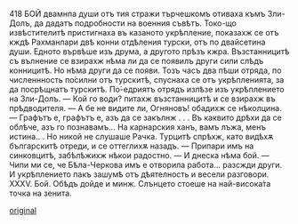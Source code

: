 ﻿418
БОЙ
двамнпа души отъ тия стражи търчешкомъ отиваха къмъ Зли-Долъ, да дадатъ подробности на военния съвѣтъ.
Токо-що извѣстителитѣ пристигнаха въ казаното укрѣпление, показахж се отъ кждѣ Рахманлари двѣ конни отдѣления турски, отъ по двайсетина души. Едното вървѣше изъ друма, а другото прѣзъ кжра. Възстанницитѣ съ вълнение се взирахж нѣма ли да се появилъ други сили слѣдъ конницитѣ. Но нѣма други да се появи.
Тозъ часъ два пѣши отряда, по численнность по́силни отъ турскитѣ, спуснаха се отъ укрѣпленията, за да посрѣщнатъ турскитѣ. По́-едриятъ отрядъ излѣзе изъ укрѣплението на Зли-Долъ.
— Кой го води? питахж възстанницитѣ и се взирахж въ прѣдводителя.
— А бе не видите ли, Огняновъ! обадихж се нѣколцина.
— Графътъ е, графътъ е, азъ да се закълнж . . . Въ каквито дрѣхи да се облѣче, азъ го познавамъ... На карнарския ханъ, вамъ лъжа, менъ истина.. .
Но никой не слушаше Рачка.
Турцитѣ спрѣхж, като видѣхѫ българскитѣ отреди, и се оттеглихѫ назадъ.
— Припари имъ на синковцитѣ, забѣлѣжихж нѣкои радостно.
— И днеска нѣма бой.
— Чипи ми се, че Бѣла-Черкова имъ е отворила работа... разсжди други.
И укрѣплението пакъ зашумѣ отъ дѣятелность и весели разговори.
XXXV.
Бой.
Обѣдъ дойде и минж. Слънцето стоеше на най-висока́та точка на зенита.

[original](images/465.jpg)